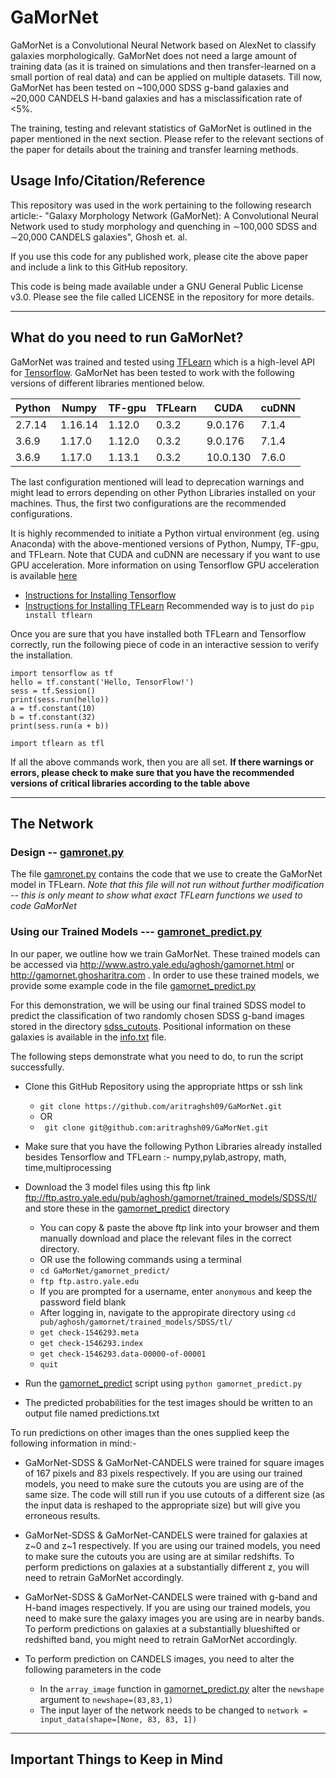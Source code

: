 # GaMorNet

GaMorNet is a Convolutional Neural Network based on AlexNet to classify galaxies morphologically. GaMorNet does not need a large amount of training data (as it is trained on simulations and then transfer-learned on a small portion of real data) and can be applied on multiple datasets. Till now, GaMorNet has been tested on ~100,000 SDSS g-band galaxies and ~20,000 CANDELS H-band galaxies and has a misclassification rate of <5%. 

The training, testing and relevant statistics of GaMorNet is outlined in the paper mentioned in the next section. Please refer to the relevant sections of the paper for details about the training and transfer learning methods. 

## Usage Info/Citation/Reference
This repository was used in the work pertaining to the following research article:-
"Galaxy Morphology Network (GaMorNet):  A Convolutional Neural Network used to study morphology and quenching in ∼100,000 SDSS and ∼20,000 CANDELS galaxies", Ghosh et. al.

If you use this code for any published work, please cite the above paper and include a link to this GitHub repository.

This code is being made available under a GNU General Public License v3.0. Please see the file called LICENSE in the repository for more details.

---

## What do you need to run GaMorNet?
GaMorNet was trained and tested using [TFLearn](http://tflearn.org/) which is a high-level API for [Tensorflow](https://www.tensorflow.org/). GaMorNet has been tested to work with the following versions of different libraries mentioned below.

| Python  |  Numpy | TF-gpu  |  TFLearn  | CUDA  | cuDNN | 
|---|---|---|---|---| --- |
| 2.7.14 | 1.16.14 | 1.12.0 | 0.3.2 | 9.0.176 | 7.1.4 |
| 3.6.9  | 1.17.0  | 1.12.0  | 0.3.2  | 9.0.176 | 7.1.4 |
| 3.6.9 | 1.17.0 | 1.13.1 | 0.3.2 | 10.0.130 | 7.6.0 |

The last configuration mentioned will lead to deprecation warnings and might lead to errors depending on other Python Libraries installed on your machines. Thus, the first two configurations are the recommended configurations. 

It is highly recommended to initiate a Python virtual environment (eg. using Anaconda) with the above-mentioned versions of Python, Numpy, TF-gpu, and TFLearn. Note that CUDA and cuDNN are necessary if you want to use GPU acceleration. More information on using Tensorflow GPU acceleration is available [here](https://www.tensorflow.org/install/gpu)

* [Instructions for Installing Tensorflow](https://www.tensorflow.org/install)
* [Instructions for Installing TFLearn](http://tflearn.org/installation/) Recommended way is to just do `pip install tflearn`

Once you are sure that you have installed both TFLearn and Tensorflow correctly, run the following piece of code in an interactive session to verify the installation. 

```
import tensorflow as tf
hello = tf.constant('Hello, TensorFlow!')
sess = tf.Session()
print(sess.run(hello))
a = tf.constant(10)
b = tf.constant(32)
print(sess.run(a + b))

import tflearn as tfl
```

If all the above commands work, then you are all set. **If there warnings or errors, please check to make sure that you have the recommended versions of critical libraries according to the table above**

---

## The Network

### Design -- [gamronet.py](gamornet.py)
The file [gamronet.py](gamornet.py) contains the code that we use to create the GaMorNet model in TFLearn. *Note that this file will not run without further modification -- this is only meant to show what exact TFLearn functions we used to code GaMorNet*

### Using our Trained Models --- [gamronet_predict.py](/gamornet_predict/gamornet_predict.py)
In our paper, we outline how we train GaMorNet. These trained models can be accessed via http://www.astro.yale.edu/aghosh/gamornet.html or http://gamornet.ghosharitra.com . In order to use these trained models, we provide some example code in the file [gamornet_predict.py](/gamornet_predict/gamornet_predict.py)

For this demonstration, we will be using our final trained SDSS model to predict the classification of two randomly chosen SDSS g-band images stored in the directory [sdss_cutouts](/gamronet_predict/sdss_cutouts/). Positional information on these galaxies is available in the [info.txt](/gamronet_predict/sdss_cutouts/info.txt) file.

The following steps demonstrate what you need to do, to run the script successfully. 

* Clone this GitHub Repository using the appropriate  https or ssh link
    * ```git clone https://github.com/aritraghsh09/GaMorNet.git``` 
    * OR
    * ``` git clone git@github.com:aritraghsh09/GaMorNet.git```
    
* Make sure that you have the following Python Libraries already installed besides Tensorflow and TFLearn :- numpy,pylab,astropy, math, time,multiprocessing

* Download the 3 model files using this ftp link ftp://ftp.astro.yale.edu/pub/aghosh/gamornet/trained_models/SDSS/tl/ and store these in the [gamornet_predict](/gamornet_predict/) directory
   * You can copy & paste the above ftp link into your browser and them manually download and place the relevant files in the correct directory.
   * OR use the following commands using a terminal
   * `cd GaMorNet/gamornet_predict/`
   * `ftp ftp.astro.yale.edu`
   * If you are prompted for a username, enter ```anonymous``` and keep the password field blank
   * After logging in, navigate to the appropirate directory using ```cd pub/aghosh/gamornet/trained_models/SDSS/tl/```
   * `get check-1546293.meta`
   * `get check-1546293.index`
   * `get check-1546293.data-00000-of-00001`
   * `quit`

* Run the [gamornet_predict](/gamornet_predict/gamornet_predict.py) script using ```python gamornet_predict.py```

* The predicted probabilities for the test images should be written to an output file named predictions.txt


To run predictions on other images than the ones supplied keep the following information in mind:-

* GaMorNet-SDSS & GaMorNet-CANDELS were trained for square images of 167 pixels and 83 pixels respectively. If you are using our trained models, you need to make sure the cutouts you are using are of the same size. The code will still run if you use cutouts of a different size (as the input data is reshaped to the appropriate size) but will give you erroneous results. 

* GaMorNet-SDSS & GaMorNet-CANDELS were trained for galaxies at z\~0 and z\~1 respectively. If you are using our trained models, you need to make sure the cutouts you are using are at similar redshifts. To perform predictions on galaxies at a substantially different z, you will need to retrain GaMorNet accordingly. 

* GaMorNet-SDSS & GaMorNet-CANDELS were trained with g-band and H-band images respectively. If you are using our trained models, you need to make sure the galaxy images you are using are in nearby bands. To perform predictions on galaxies at a substantially blueshifted or redshifted band, you might need to retrain GaMorNet accordingly. 

* To perform prediction on CANDELS images, you need to alter the following parameters in the code
  * In the ```array_image``` function in [gamornet_predict.py](/gamornet_predict/gamornet_predict.py) alter the ```newshape``` argument to ```newshape=(83,83,1)```
  * The input layer of the network needs to be changed to ```network = input_data(shape=[None, 83, 83, 1])```
---
## Important Things to Keep in Mind

